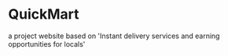 # QuickMart
a project website based on 'Instant delivery services and earning opportunities for locals'
